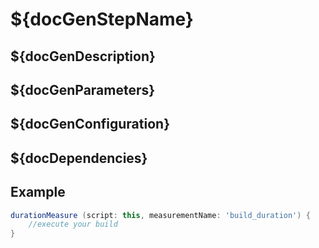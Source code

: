 # ${docGenStepName}

## ${docGenDescription}

## ${docGenParameters}

## ${docGenConfiguration}

## ${docDependencies}

## Example

```groovy
durationMeasure (script: this, measurementName: 'build_duration') {
    //execute your build
}
```
